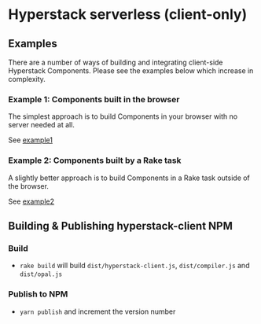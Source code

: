 # Hyperstack serverless (client-only)

## Examples

There are a number of ways of building and integrating client-side Hyperstack Components. Please see the examples below which increase in complexity.

### Example 1: Components built in the browser

The simplest approach is to build Components in your browser with no server needed at all.

See [example1](example1/)

### Example 2: Components built by a Rake task

A slightly better approach is to build Components in a Rake task outside of the browser.

See [example2](example2/)

## Building & Publishing hyperstack-client NPM

### Build

+ `rake build` will build `dist/hyperstack-client.js`, `dist/compiler.js` and `dist/opal.js`

### Publish to NPM

+ `yarn publish` and increment the version number
